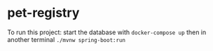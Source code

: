 # pet-registry
To run this project:
start the database with `docker-compose up`
then in another terminal `./mvnw spring-boot:run`
